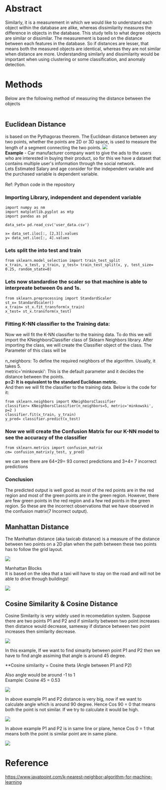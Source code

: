 # Abstract
Similarly, it is a measurement in which we would like to understand each object within the database are alike, whereas dissimilarity measures the difference in objects in the database. This study tells to what degree objects are similar or dissimilar. The measurement is based on the distance between each features in the database. So if distances are lesser, that means both the measured objects are identical, whereas they are not similar when distance are more. Understanding similarly and dissimilarity would be important when using clustering or some classification, and anomaly detection.

# Methods
Below are the following method of measuring the distance between the objects  <br /> <br /> 
## **Euclidean Distance** 
is based on the Pythagoras theorem. The Euclidean distance between any two points, whether the points are 2D or 3D space, is used to measure the length of a segment connecting the two points. 
![](https://github.com/Pramodgopinathan/similarity-dissimilarity/blob/856ae39167d7dcd62a7ac4f68e77b4501e93cb1d/Euclidean_Distance.png) <br/>
**Example** - Car manufacturer company want to give the ads to the users who are interested in buying their product, so for this we have a dataset that contains multiple user's information through the social network. <br/>
Lets Estimated Salary and age consider for the independent variable and the purchased variable is dependent variable. <br/><br/>
Ref: Python code in the repository

### Importing Library, independent and dependent variable
```python:
import numpy as nm  
import matplotlib.pyplot as mtp  
import pandas as pd

data_set= pd.read_csv('user_data.csv')  

x= data_set.iloc[:, [2,3]].values  
y= data_set.iloc[:, 4].values  
```
### Lets split the into test and train
```python:
from sklearn.model_selection import train_test_split  
x_train, x_test, y_train, y_test= train_test_split(x, y, test_size= 0.25, random_state=0)  
```
### Lets now standardise the scaler so that machine is able to interpreate between 0s and 1s.
```python:
from sklearn.preprocessing import StandardScaler    
st_x= StandardScaler()    
x_train= st_x.fit_transform(x_train)    
x_test= st_x.transform(x_test)  
```
### Fitting K-NN classifier to the Training data:
Now we will fit the K-NN classifier to the training data. To do this we will import the KNeighborsClassifier class of Sklearn Neighbors library. After importing the class, we will create the Classifier object of the class. The Parameter of this class will be <br /> <br /> 
n_neighbors: To define the required neighbors of the algorithm. Usually, it takes 5. <br />
metric='minkowski': This is the default parameter and it decides the distance between the points. <br />
**p=2: It is equivalent to the standard Euclidean metric.** <br />
And then we will fit the classifier to the training data. Below is the code for it: <br />
```python:
from sklearn.neighbors import KNeighborsClassifier  
classifier= KNeighborsClassifier(n_neighbors=5, metric='minkowski', p=2 )  
classifier.fit(x_train, y_train)  
y_pred= classifier.predict(x_test)  
```
### Now we will create the Confusion Matrix for our K-NN model to see the accuracy of the classifier
```python:
from sklearn.metrics import confusion_matrix  
cm= confusion_matrix(y_test, y_pred)  
```
we can see there are 64+29= 93 correct predictions and 3+4= 7 incorrect predictions <br />
### Conclusion 
The predicted output is well good as most of the red points are in the red region and most of the green points are in the green region. However, there are few green points in the red region and a few red points in the green region. So these are the incorrect observations that we have observed in the confusion matrix(7 Incorrect output).

## **Manhattan Distance**
The Manhattan distance (aka taxicab distance) is a measure of the distance between two points on a 2D plan when the path between these two points has to follow the grid layout. 

![](https://github.com/Pramodgopinathan/similarity-dissimilarity/blob/fdcc765727710238fa2a5215ab26683ad70dd41f/Manhattan%20Distance.png)

Manhattan Blocks <br />
It is based on the idea that a taxi will have to stay on the road and will not be able to drive through buildings!

![](https://github.com/Pramodgopinathan/similarity-dissimilarity/blob/fd4704e7353921d70bfa190fe9f8fc3b9913a9e8/Manhattan%20Distance%20-%20Block.png)

## **Cosine Similarity & Cosine Distance**
Cosine Similarity is very widely used in recomedation system. 
Suppose there are two points P1 and P2 and if similarity between two point increases then distance would decrease, sameway if distance between two point increases then similarity decrease.

![](https://github.com/Pramodgopinathan/similarity-dissimilarity/blob/62f7e84d862078852ea813679e71b8dad84f82f4/Cosine%20Similarity%20Part%201.png)

In this example, If we want to find simarity between point P1 and P2 then we have to find angle assiming that angle is around 45 degree. <br />

**Cosine similarity = Cosine theta (Angle between P1 and P2)

Also angle would be around -1 to 1 <br />
Example: Cosine 45 = 0.53


![](https://github.com/Pramodgopinathan/similarity-dissimilarity/blob/62f7e84d862078852ea813679e71b8dad84f82f4/Cosine%20Similarity%20Part%202.png)

In above example P1 and P2 distance is very big, now if we want to calculate angle which is around 90 degree. Hence Cos 90 = 0 that means both the point is not similar. If we try to calculate it would be high. 

![](https://github.com/Pramodgopinathan/similarity-dissimilarity/blob/62f7e84d862078852ea813679e71b8dad84f82f4/Cosine%20Similarity%20Part%203.png)

In above example P1 and P2 is in same line or plane, hence Cos 0 = 1 that means both the point is similar point are in same plane.

![](https://github.com/Pramodgopinathan/similarity-dissimilarity/blob/62f7e84d862078852ea813679e71b8dad84f82f4/Cosine%20Similarity%20Part%204.png)

# Reference
https://www.javatpoint.com/k-nearest-neighbor-algorithm-for-machine-learning

